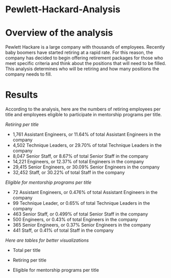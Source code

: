 # Pewlett-Hackard-Analysis
# Overview of the analysis

  Pewlett Hackare is a large company with thousands of employees. Recently baby boomers have started retiring at a rapid rate. For this reason, the company has decided to begin offering retirement packages for those who meet specific criteria and think about the positions that will need to be filled. This analysis determines who will be retiring and how many positions the company needs to fill. 

# Results
According to the analysis, here are the numbers of retiring employees per title and employees eligible to participate in mentorship programs per title.

_Retiring per title_

  * 1,761 Assistant Engineers, or 11.64% of total Assistant Engineers in the company   
  * 4,502 Technique Leaders, or 29.70% of total Technique Leaders in the company 
  * 8,047 Senior Staff, or 8.67% of total Senior Staff in the company  
  * 14,221 Engineers, or 12.37% of total Engineers in the company 
  * 29,415 Senior Engineers, or 30.09% Senior Engineers  in the company 
  * 32,452 Staff, or 30.22% of total Staff in the company 

_Eligible for mentorship programs per title_

  * 72  Assistant Engineers, or 0.476%  of total Assistant Engineers in the company   
  * 99 Technique Leader, or 0.65% of total Technique Leaders in the company  
  * 463 Senior Staff, or 0.499% of total Senior Staff in the company 
  * 500 Engineers, or 0.43% of total Engineers in the company 
  * 365 Senior Engineers, or 0.37% Senior Engineers  in the company 
  * 441 Staff, or 0.41% of total Staff in the company 
  
  _Here are tables for better visualizations_
  
  * Total per title 
  
  * Retiring per title
  
  * Eligible for mentorship programs per title

